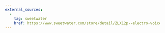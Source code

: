 ```yaml
---
external_sources:
  -
    tag: sweetwater
    href: https://www.sweetwater.com/store/detail/ZLX12p--electro-voice-zlx-12p-1000w-12-inch-powered-speaker
---
```

